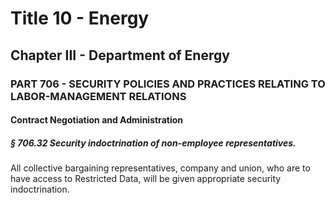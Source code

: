 
# Title 10 - Energy
## Chapter III - Department of Energy
### PART 706 - SECURITY POLICIES AND PRACTICES RELATING TO LABOR-MANAGEMENT RELATIONS
#### Contract Negotiation and Administration
##### § 706.32 Security indoctrination of non-employee representatives.

All collective bargaining representatives, company and union, who are to have access to Restricted Data, will be given appropriate security indoctrination.
